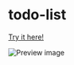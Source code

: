 # todo-list

[Try it here!](https://viraldl.github.io/todo-list/)

![Preview image](images/preview.png)
